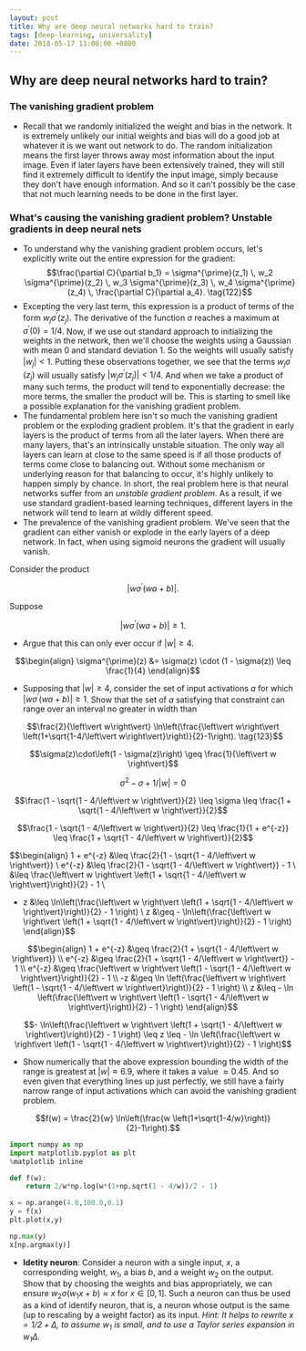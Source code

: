 ```yaml
---
layout: post
title: Why are deep neural networks hard to train?
tags: [deep-learning, universality]
date: 2018-05-17 11:00:00 +0800
---
```


## Why are deep neural networks hard to train?

### The vanishing gradient problem
- Recall that we randomly initialized the weight and bias in the network. It is extremely unlikely our initial weights and bias will do a good job at whatever it is we want out network to do. The random initialization means the first layer throws away most information about the input image. Even if later layers have been extensively trained, they will still find it extremely difficult to identify the input image, simply because they don't have enough information. And so it can't possibly be the case that not much learning needs to be done in the first layer.

### What's causing the vanishing gradient problem? Unstable gradients in deep neural nets
- To understand why the vanishing gradient problem occurs, let's explicitly write out the entire expression for the gradient: $$\frac{\partial C}{\partial b_1} = \sigma^{\prime}(z_1) \, w_2 \sigma^{\prime}(z_2) \, w_3 \sigma^{\prime}(z_3) \, w_4 \sigma^{\prime}(z_4) \, \frac{\partial C}{\partial a_4}. \tag{122}$$
- Excepting the very last term, this expression is a product of terms of the form $w_j \sigma^{\prime}\left(z_j\right)$. The derivative of the function $\sigma$ reaches a maximum at $\sigma^{\prime}(0) = 1/4$. Now, if we use out standard approach to initializing the weights in the network, then we'll choose the weights using a Gaussian with mean $0$ and standard deviation $1$. So the weights will usually satisfy $\left\vert w_j \right\vert < 1$. Putting these observations together, we see that the terms $w_j\sigma^{\prime}\left(z_j\right)$ will usually satisfy $\left\vert w_j\sigma^{\prime}\left(z_j\right)\right\vert < 1/4$. And when we take a product of many such terms, the product will tend to exponentially decrease: the more terms, the smaller the product will be. This is starting to smell like a possible explanation for the vanishing gradient problem.
- The fundamental problem here isn't so much the vanishing gradient problem or the exploding gradient problem. It's that the gradient in early layers is the product of terms from all the later layers. When there are many layers, that's an intrinsically unstable situation. The only way all layers can learn at close to the same speed is if all those products of terms come close to balancing out. Without some mechanism or underlying reason for that balancing to occur, it's highly unlikely to happen simply by chance. In short, the real problem here is that neural networks suffer from an _unstable gradient problem_. As a result, if we use standard gradient-based learning techniques, different layers in the network will tend to learn at wildly different speed.
- The prevalence of the vanishing gradient problem. We've seen that the gradient can either vanish or explode in the early layers of a deep network. In fact, when using sigmoid neurons the gradient will usually vanish.

Consider the product

$$\left\vert w\sigma^{\prime}\left(wa+b\right)\right\vert.$$

Suppose

$$\left\vert w\sigma^{\prime}\left(wa+b\right)\right\vert \geq 1.$$

- Argue that this can only ever occur if $\left\vert w \right\vert \geq 4$.

$$\begin{align}
\sigma^{\prime}(z) &= \sigma(z) \cdot (1 - \sigma(z)) \leq \frac{1}{4}
\end{align}$$

- Supposing that $\left\vert w \right\vert \geq 4$, consider the set of input activations $a$ for which $\left\vert w \sigma^{\prime}(wa + b)\right\vert \geq 1$. Show that the set of $a$ satisfying that constraint can range over an interval no greater in width than

$$\frac{2}{\left\vert w\right\vert} \ln\left(\frac{\left\vert w\right\vert \left(1+\sqrt{1-4/\left\vert w\right\vert}\right)}{2}-1\right). \tag{123}$$

$$\sigma(z)\cdot\left(1 - \sigma(z)\right) \geq \frac{1}{\left\vert w \right\vert}$$

$$\sigma^2 - \sigma + 1 / \left\vert w \right\vert = 0$$

$$\frac{1 - \sqrt{1 - 4/\left\vert w \right\vert}}{2} \leq \sigma \leq \frac{1 + \sqrt{1 - 4/\left\vert w \right\vert}}{2}$$

$$\frac{1 - \sqrt{1 - 4/\left\vert w \right\vert}}{2} \leq \frac{1}{1 + e^{-z}} \leq \frac{1 + \sqrt{1 - 4/\left\vert w \right\vert}}{2}$$

$$\begin{align}
1 + e^{-z} &\leq \frac{2}{1 - \sqrt{1 - 4/\left\vert w \right\vert}} \\
e^{-z} &\leq \frac{2}{1 - \sqrt{1 - 4/\left\vert w \right\vert}} - 1 \\
&\leq \frac{\left\vert w \right\vert \left(1 + \sqrt{1 - 4/\left\vert w \right\vert}\right)}{2} - 1 \\
- z &\leq \ln\left(\frac{\left\vert w \right\vert \left(1 + \sqrt{1 - 4/\left\vert w \right\vert}\right)}{2} - 1 \right) \\
z &\geq - \ln\left(\frac{\left\vert w \right\vert \left(1 + \sqrt{1 - 4/\left\vert w \right\vert}\right)}{2} - 1 \right)
\end{align}$$

$$\begin{align}
1 + e^{-z} &\geq \frac{2}{1 + \sqrt{1 - 4/\left\vert w \right\vert}} \\
e^{-z} &\geq \frac{2}{1 + \sqrt{1 - 4/\left\vert w \right\vert}} - 1 \\
e^{-z} &\geq \frac{\left\vert w \right\vert \left(1 - \sqrt{1 - 4/\left\vert w \right\vert}\right)}{2} - 1 \\
-z &\geq \ln \left(\frac{\left\vert w \right\vert \left(1 - \sqrt{1 - 4/\left\vert w \right\vert}\right)}{2} - 1 \right) \\
z &\leq - \ln \left(\frac{\left\vert w \right\vert \left(1 - \sqrt{1 - 4/\left\vert w \right\vert}\right)}{2} - 1 \right)
\end{align}$$

$$- \ln\left(\frac{\left\vert w \right\vert \left(1 + \sqrt{1 - 4/\left\vert w \right\vert}\right)}{2} - 1 \right) \leq z \leq - \ln \left(\frac{\left\vert w \right\vert \left(1 - \sqrt{1 - 4/\left\vert w \right\vert}\right)}{2} - 1 \right)$$

- Show numerically that the above expression bounding the width of the range is greatest at $\left\vert w \right\vert \approx 6.9$, where it takes a value $\approx 0.45$. And so even given that everything lines up just perfectly, we still have a fairly narrow range of input activations which can avoid the vanishing gradient problem.

$$f(w) = \frac{2}{w} \ln\left(\frac{w \left(1+\sqrt{1-4/w}\right)}{2}-1\right).$$


```python
import numpy as np
import matplotlib.pyplot as plt
%matplotlib inline
```


```python
def f(w):
    return 2/w*np.log(w*(1+np.sqrt(1 - 4/w))/2 - 1)
```


```python
x = np.arange(4.0,100.0,0.1)
y = f(x)
plt.plot(x,y)

np.max(y)
x[np.argmax(y)]
```

- **Idetity neuron**: Consider a neuron with a single input, $x$, a corresponding weight, $w_1$, a bias $b$, and a weight $w_2$ on the output. Show that by choosing the weights and bias appropriately, we can ensure $w_2 \sigma(w_1 x + b) \approx x$ for $x\in [0,1]$. Such a neuron can thus be used as a kind of identify neuron, that is, a neuron whose output is the same (up to rescaling by a weight factor) as its input. *Hint: It helps to rewrite $x = 1/2 + \Delta$, to assume $w_1$ is small, and to use a Taylor series expansion in $w_1 \Delta$.*